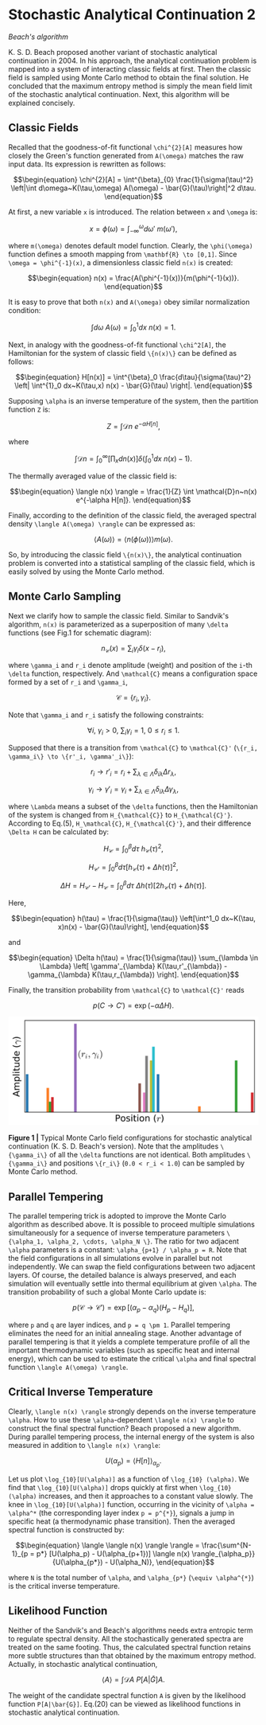 # Stochastic Analytical Continuation 2

*Beach's algorithm*

K. S. D. Beach proposed another variant of stochastic analytical continuation in 2004. In his approach, the analytical continuation problem is mapped into a system of interacting classic fields at first. Then the classic field is sampled using Monte Carlo method to obtain the final solution. He concluded that the maximum entropy method is simply the mean field limit of the stochastic analytical continuation. Next, this algorithm will be explained concisely.     

## Classic Fields

Recalled that the goodness-of-fit functional ``\chi^{2}[A]`` measures how closely the Green's function generated from ``A(\omega)`` matches the raw input data. Its expression is rewritten as follows: 
```math
\begin{equation}
\chi^{2}[A] = \int^{\beta}_{0} \frac{1}{\sigma(\tau)^2} 
\left|\int d\omega~K(\tau,\omega) A(\omega) - \bar{G}(\tau)\right|^2 d\tau.
\end{equation}
```
At first, a new variable ``x`` is introduced. The relation between ``x`` and ``\omega`` is:
```math  
\begin{equation}
x = \phi(\omega) = \int^{\omega}_{-\infty} d\omega'~m(\omega'),
\end{equation}
```
where ``m(\omega)`` denotes default model function. Clearly, the ``\phi(\omega)`` function defines a smooth mapping from ``\mathbf{R} \to [0,1]``. Since ``\omega = \phi^{-1}(x)``, a dimensionless classic field ``n(x)`` is created:
```math
\begin{equation}
n(x) = \frac{A(\phi^{-1}(x))}{m(\phi^{-1}(x))}.
\end{equation}
```
It is easy to prove that both ``n(x)`` and ``A(\omega)`` obey similar normalization condition: 
```math
\begin{equation}
\int d\omega~A(\omega) = \int^{1}_0 dx~n(x) = 1.
\end{equation}
```
Next, in analogy with the goodness-of-fit functional ``\chi^2[A]``, the Hamiltonian for the system of classic field ``\{n(x)\}`` can be defined as follows:
```math
\begin{equation}
H[n(x)] = \int^{\beta}_0 \frac{d\tau}{\sigma(\tau)^2}
\left|
\int^{1}_0 dx~K(\tau,x) n(x) - \bar{G}(\tau)
\right|.
\end{equation}
```
Supposing ``\alpha`` is an inverse temperature of the system, then the partition function ``Z`` is:
```math
\begin{equation}
Z = \int \mathcal{D}n~e^{-\alpha H[n]},
\end{equation}
```
where
```math
\begin{equation}
\int \mathcal{D}n = 
\int^{\infty}_0 \left[\prod_x dn(x)\right]
\delta\left(\int^{1}_0 dx~n(x) - 1\right).
\end{equation}
```
The thermally averaged value of the classic field is:
```math
\begin{equation}
\langle n(x) \rangle = \frac{1}{Z} \int \mathcal{D}n~n(x) e^{-\alpha H[n]}.
\end{equation}
```
Finally, according to the definition of the classic field, the averaged spectral density ``\langle A(\omega) \rangle`` can be expressed as:
```math
\begin{equation}
\langle A(\omega) \rangle = \langle n(\phi(\omega)) \rangle m(\omega).
\end{equation}
```
So, by introducing the classic field ``\{n(x)\}``, the analytical continuation problem is converted into a statistical sampling of the classic field, which is easily solved by using the Monte Carlo method.   

## Monte Carlo Sampling

Next we clarify how to sample the classic field. Similar to Sandvik's algorithm, ``n(x)`` is parameterized as a superposition of many ``\delta`` functions (see Fig.1 for schematic diagram): 
```math
\begin{equation}
n_{\mathcal{C}} (x) = \sum_i \gamma_i \delta(x - r_i),
\end{equation}
```
where ``\gamma_i`` and ``r_i`` denote amplitude (weight) and position of the ``i``-th ``\delta`` function, respectively. And ``\mathcal{C}`` means a configuration space formed by a set of ``r_i`` and ``\gamma_i``,
```math
\begin{equation}
\mathcal{C} = \{r_i, \gamma_i\}.
\end{equation}
```
Note that ``\gamma_i`` and ``r_i`` satisfy the following constraints:
```math
\begin{equation}
\forall i,~\gamma_i > 0,~\sum_i \gamma_i = 1,~ 0 \le r_i \le 1.
\end{equation}
```
Supposed that there is a transition from ``\mathcal{C}`` to ``\mathcal{C}'`` (``\{r_i, \gamma_i\} \to \{r'_i, \gamma'_i\}``): 
```math
\begin{equation}
r_i \to r'_i = 
r_i + \sum_{\lambda \in \Lambda} \delta_{i\lambda} \Delta r_{\lambda},
\end{equation}
```
```math
\begin{equation}
\gamma_i \to \gamma'_i =
\gamma_i + \sum_{\lambda \in \Lambda} \delta_{i\lambda} \Delta \gamma_{\lambda},
\end{equation}
```
where ``\Lambda`` means a subset of the ``\delta`` functions, then the Hamiltonian of the system is changed from ``H_{\mathcal{C}}`` to ``H_{\mathcal{C}'}``. According to Eq.(5), ``H_\mathcal{C}``, ``H_{\mathcal{C}'}``, and their difference ``\Delta H`` can be calculated by:
```math
\begin{equation}
H_{\mathcal{C}} = \int^{\beta}_0 d\tau~h_{\mathcal{C}}(\tau)^2,
\end{equation}
```
```math
\begin{equation}
H_{\mathcal{C}'} = \int^{\beta}_0 d\tau 
\left[h_{\mathcal{C}}(\tau) + \Delta h(\tau)\right]^2,
\end{equation}
```
```math
\begin{equation}
\Delta H = H_{\mathcal{C}'} - H_{\mathcal{C}} = 
\int^{\beta}_0 d\tau~\Delta h(\tau) 
[2h_{\mathcal{C}}(\tau) + \Delta h(\tau)].
\end{equation}
```
Here,
```math
\begin{equation}
h(\tau) = \frac{1}{\sigma(\tau)} \left[\int^1_0 dx~K(\tau, x)n(x) - \bar{G}(\tau)\right],
\end{equation}
```
and
```math
\begin{equation}
\Delta h(\tau) = \frac{1}{\sigma(\tau)}
\sum_{\lambda \in \Lambda}
\left[
\gamma'_{\lambda} K(\tau,r'_{\lambda}) - \gamma_{\lambda} K(\tau,r_{\lambda})
\right].
\end{equation}
```
Finally, the transition probability from ``\mathcal{C}`` to ``\mathcal{C}'`` reads
```math
\begin{equation}
p(C \to C') = \exp(-\alpha \Delta H).
\end{equation}
```

![sac.png](../assets/sac.png)

**Figure 1 |** Typical Monte Carlo field configurations for stochastic analytical continuation (K. S. D. Beach's version). Note that the amplitudes ``\{\gamma_i\}`` of all the ``\delta`` functions are not identical. Both amplitudes ``\{\gamma_i\}`` and positions ``\{r_i\}`` (``0.0 < r_i < 1.0``) can be sampled by Monte Carlo method.

## Parallel Tempering

The parallel tempering trick is adopted to improve the Monte Carlo algorithm as described above. It is possible to proceed multiple simulations simultaneously for a sequence of inverse temperature parameters ``\{\alpha_1, \alpha_2, \cdots, \alpha_N \}``. The ratio for two adjacent ``\alpha`` parameters is a constant: ``\alpha_{p+1} / \alpha_p = R``. Note that the field configurations in all simulations evolve in parallel but not independently. We can swap the field configurations between two adjacent layers. Of course, the detailed balance is always preserved, and each simulation will eventually settle into thermal equilibrium at given ``\alpha``. The transition probability of such a global Monte Carlo update is:
```math
\begin{equation}
p(\mathcal{C} \to \mathcal{C}') = \exp[(\alpha_p - \alpha_q)(H_{p} - H_{q})],
\end{equation}
```
where ``p`` and ``q`` are layer indices, and ``p = q \pm 1``. Parallel tempering eliminates the need for an initial annealing stage. Another advantage of parallel tempering is that it yields a complete temperature profile of all the important thermodynamic variables (such as specific heat and internal energy), which can be used to estimate the critical ``\alpha`` and final spectral function ``\langle A(\omega) \rangle``.   

## Critical Inverse Temperature

Clearly, ``\langle n(x) \rangle`` strongly depends on the inverse temperature ``\alpha``. How to use these ``\alpha``-dependent ``\langle n(x) \rangle`` to construct the final spectral function? Beach proposed a new algorithm. During parallel tempering process, the internal energy of the system is also measured in addition to ``\langle n(x) \rangle``: 
```math
\begin{equation}
U(\alpha_p) = \langle H [n] \rangle_{\alpha_p}.
\end{equation}
```
Let us plot ``\log_{10}[U(\alpha)]`` as a function of ``\log_{10} (\alpha)``. We find that ``\log_{10}[U(\alpha)]`` drops quickly at first when ``\log_{10} (\alpha)`` increases, and then it approaches to a constant value slowly. The knee in ``\log_{10}[U(\alpha)]`` function, occurring in the vicinity of ``\alpha = \alpha^*`` (the corresponding layer index ``p = p^{*}``), signals a jump in specific heat (a thermodynamic phase transition). Then the averaged spectral function is constructed by:
```math
\begin{equation}
\langle \langle n(x) \rangle \rangle =
\frac{\sum^{N-1}_{p = p*} [U(\alpha_p) - U(\alpha_{p+1})] \langle n(x) \rangle_{\alpha_p}}
{U(\alpha_{p*}) - U(\alpha_N)},
\end{equation}
```
where ``N`` is the total number of ``\alpha``, and ``\alpha_{p*}`` (``\equiv \alpha^{*}``) is the critical inverse temperature.

## Likelihood Function

Neither of the Sandvik's and Beach's algorithms needs extra entropic term to regulate spectral density. All the stochastically generated spectra are treated on the same footing. Thus, the calculated spectral function retains more subtle structures than that obtained by the maximum entropy method. Actually, in stochastic analytical continuation,
```math
\begin{equation}
\langle A \rangle = \int \mathcal{D} A~P[A|\bar{G}] A.
\end{equation}
```
The weight of the candidate spectral function ``A`` is given by the likelihood function ``P[A|\bar{G}]``. Eq.(20) can be viewed as likelihood functions in stochastic analytical continuation.
